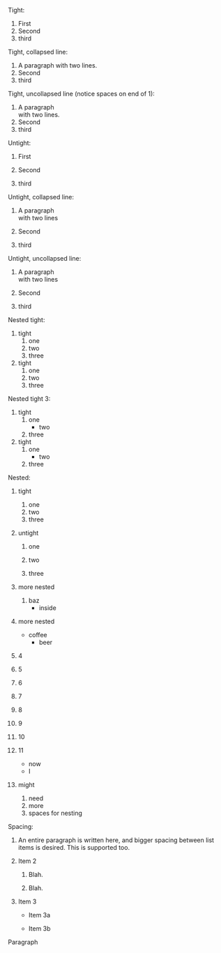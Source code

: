 Tight:

1. First
2. Second
3. third

Tight, collapsed line:

1. A paragraph
   with two lines.
2. Second
3. third

Tight, uncollapsed line (notice spaces on end of 1):

1. A paragraph  
   with two lines.
2. Second
3. third


Untight:

1. First

2. Second

3. third

Untight, collapsed line:

1. A paragraph  
   with two lines

2. Second

3. third

Untight, uncollapsed line:

1. A paragraph  
   with two lines

2. Second

3. third

Nested tight:

1.   tight
     1.   one
     2.   two
     3.   three
2. tight
   1. one
   2. two
   3. three

Nested tight 3:

1. tight
   1. one
      - two
   2. three
2. tight
   1. one
      - two
   2. three

Nested:

1. tight
   1. one
   2. two
   3. three
2. untight
   1. one

   2. two
   
   3. three

3. more nested
   1. baz
      - inside
4. more nested
   - coffee
      - beer

4. 4
5. 5
6. 6
7. 7
8. 8
9.    9
10. 10
11. 11
    - now 
    - I 
12.   might
      1.  need
      2.   more
      3.  spaces for nesting

Spacing:

1. An entire paragraph is written here, and bigger spacing between list items is desired. This is supported too.

2. Item 2

   1. Blah.

   2. Blah.

1. Item 3

   - Item 3a

   - Item 3b

Paragraph
